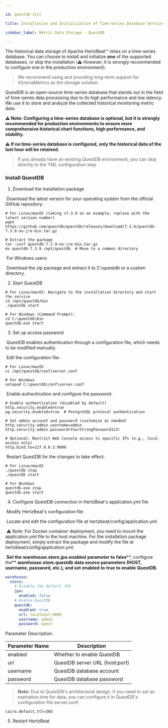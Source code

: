 ```yaml
---

id: questdb-init

title: Installation and Initialization of Time-Series Database Service QuestDB (Optional)

sidebar_label: Metric Data Storage - QuestDB

---
```




The historical data storage of Apache HertzBeat™ relies on a time-series database. You can choose to install and initialize **one** of the supported databases, or skip the installation (⚠️ However, it is strongly recommended to configure one in the production environment).

> We recommend using and providing long-term support for VictoriaMetrics as the storage solution.

QuestDB is an open-source time-series database that stands out in the field of time-series data processing due to its high performance and low latency. We use it to store and analyze the collected historical monitoring metric data.

**⚠️ Note: Configuring a time-series database is optional, but it is strongly recommended for production environments to ensure more comprehensive historical chart functions, high performance, and stability.**

**⚠️ If no time-series database is configured, only the historical data of the last hour will be retained.**

> If you already have an existing QuestDB environment, you can skip directly to the YML configuration step.

### Install QuestDB

1. Download the installation package

​	Download the latest version for your operating system from the official GitHub repository:

```shell
# For Linux/macOS (taking v7.3.9 as an example; replace with the latest version number)
wget https://github.com/questdb/questdb/releases/download/7.3.9/questdb-7.3.9-no-jre-bin.tar.gz

# Extract the package
tar -zxvf questdb-7.3.9-no-jre-bin.tar.gz
mv questdb-7.3.9 /opt/questdb  # Move to a common directory
```

​	For Windows users:

​	Download the zip package and extract it to C:\questdb or a custom directory.

2. Start QuestDB

```shell
# For Linux/macOS: Navigate to the installation directory and start the service
cd /opt/questdb/bin
./questdb start

# For Windows (Command Prompt):
cd C:\questdb\bin
questdb.exe start
```

3. Set up access password

​	QuestDB enables authentication through a configuration file, which needs to be modified manually.

​	Edit the configuration file:

```shell
# For Linux/macOS
vi /opt/questdb/conf/server.conf

# For Windows
notepad C:\questdb\conf\server.conf
```

​	Enable authentication and configure the password:

```shell
# Enable authentication (disabled by default)
http.security.enabled=true
pg.security.enabled=true  # PostgreSQL protocol authentication

# Set admin account and password (customize as needed)
http.security.admin.username=admin
http.security.admin.password=YourStrongPassword123!

# Optional: Restrict Web Console access to specific IPs (e.g., local access only)
http.bind.to=127.0.0.1:9000
```

​	Restart QuestDB for the changes to take effect:

```shell
# For Linux/macOS
./questdb stop
./questdb start

# For Windows
questdb.exe stop
questdb.exe start
```

4. Configure QuestDB connection in HertzBeat's application.yml file

​	Modify HertzBeat's configuration file

​	Locate and edit the configuration file at hertzbeat/config/application.yml

​	⚠️ Note: For Docker container deployment, you need to mount the application.yml file to the host machine. For the installation package deployment, simply extract the package and modify the file at hertzbeat/config/application.yml.

​	**Set the** **warehouse.store.jpa.enabled** **parameter to** **false****, configure the** **warehouse.store.questdb** **data source parameters (HOST, username, password, etc.), and set** **enabled** **to** **true** **to enable QuestDB.**

```yaml
warehouse:
  store:
    # Disable the default JPA
    jpa:
      enabled: false
    # Enable QuestDB
    questdb:
      enabled: true
      url: localhost:9000
      username: admin
      password: quest
```

Parameter Description:

| Parameter Name | Description                    |
| -------------- | ------------------------------ |
| enabled        | Whether to enable QuestDB      |
| url            | QuestDB server URL (host:port) |
| username       | QuestDB database account       |
| password       | QuestDB database password      |

> **Note:** Due to QuestDB's architectural design, if you need to set an expiration time for data, you can configure it in QuestDB's configuration file server.conf:

```shell
cairo.default.ttl=30d
```

5. Restart HertzBeat